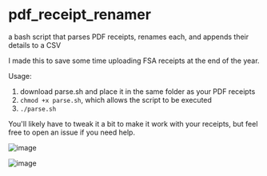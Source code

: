 # pdf_receipt_renamer
a bash script that parses PDF receipts, renames each, and appends their details to a CSV

I made this to save some time uploading FSA receipts at the end of the year.

Usage:
1. download parse.sh and place it in the same folder as your PDF receipts
2. `chmod +x parse.sh`, which allows the script to be executed
3. `./parse.sh`

You'll likely have to tweak it a bit to make it work with your receipts, but feel free to open an issue if you need help.

![image](https://user-images.githubusercontent.com/10716475/208633118-50169d33-84ae-4e74-a68c-1fbca29913f1.png)

![image](https://user-images.githubusercontent.com/10716475/208633165-aedcae7c-c5b0-4a8a-85f0-ebe838c68399.png)

